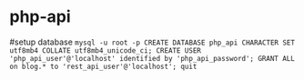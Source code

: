 # php-api


#setup database
``
mysql -u root -p
CREATE DATABASE php_api CHARACTER SET utf8mb4 COLLATE utf8mb4_unicode_ci;
CREATE USER 'php_api_user'@'localhost' identified by 'php_api_password';
GRANT ALL on blog.* to 'rest_api_user'@'localhost';
quit
``
